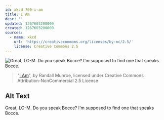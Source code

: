 ```yaml
---
id: xkcd.709-i-am
title: I Am
desc: ''
updated: 1267603200000
created: 1267603200000
sources:
  - name: xkcd
    url: 'https://creativecommons.org/licenses/by-nc/2.5/'
    license: Creative Commons 2.5
---
```

![Great, LO-M. Do you speak Bocce? I'm supposed to find one that speaks Bocce.](https://imgs.xkcd.com/comics/i_am.png)
> "[I Am](https://xkcd.com/709/)", by Randall Munroe, licensed under Creative Commons Attribution-NonCommercial 2.5 License

## Alt Text
Great, LO-M. Do you speak Bocce? I'm supposed to find one that speaks Bocce.
